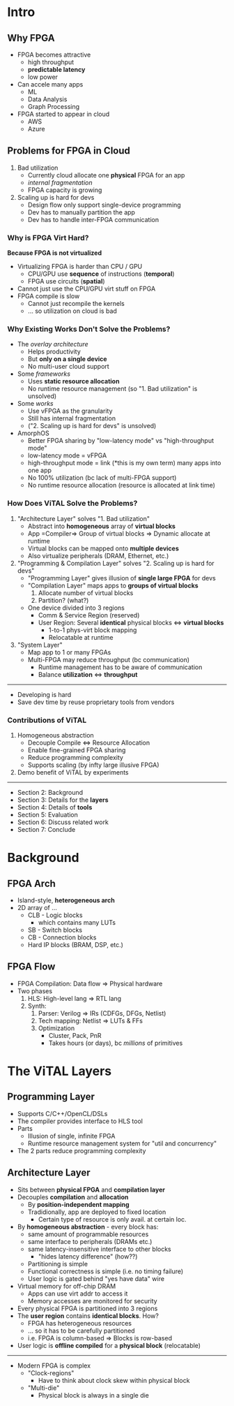 # Intro

## Why FPGA

- FPGA becomes attractive
  - high throughput
  - **predictable latency**
  - low power
- Can accele many apps
  - ML
  - Data Analysis
  - Graph Processing
- FPGA started to appear in cloud
  - AWS
  - Azure

## Problems for FPGA in Cloud

1. Bad utilization
   - Currently cloud allocate one **physical** FPGA for an app
   - *internal fragmentation*
   - FPGA capacity is growing
2. Scaling up is hard for devs
   - Design flow only support single-device programming
   - Dev has to manually partition the app
   - Dev has to handle inter-FPGA communication

### Why is FPGA Virt Hard?

**Because FPGA is not virtualized**

- Virtualizing FPGA is harder than CPU / GPU
  - CPU/GPU use **sequence** of instructions (**temporal**)
  - FPGA use circuits (**spatial**)
- Cannot just use the CPU/GPU virt stuff on FPGA
- FPGA compile is slow
  - Cannot just recompile the kernels
  - ... so utilization on cloud is bad

### Why Existing Works Don't Solve the Problems?

- The *overlay architecture*
  - Helps productivity
  - But **only on a single device**
  - No multi-user cloud support
- Some *frameworks*
  - Uses **static resource allocation**
  - No runtime resource management (so "1. Bad utilization" is unsolved)
- Some *works*
  - Use vFPGA as the granularity
  - Still has internal fragmentation
  - ("2. Scaling up is hard for devs" is unsolved)
- AmorphOS
  - Better FPGA sharing by "low-latency mode" vs "high-throughput mode"
  - low-latency mode = vFPGA
  - high-throughput mode = link (*this is my own term) many apps into one app
  - No 100% utilization (bc lack of multi-FPGA support)
  - No runtime resource allocation (resource is allocated at link time)

### How Does ViTAL Solve the Problems?

1. "Architecture Layer" solves "1. Bad utilization"
   - Abstract into **homogeneous** array of **virtual blocks**
   - App =Compiler=> Group of virtual blocks => Dynamic allocate at runtime
   - Virtual blocks can be mapped onto **multiple devices**
   - Also virtualize peripherals (DRAM, Ethernet, etc.)
2. "Programming & Compilation Layer" solves "2. Scaling up is hard for devs"
   - "Programming Layer" gives illusion of **single large FPGA** for devs
   - "Compilation Layer" maps apps to **groups of virtual blocks**
     1. Allocate number of virtual blocks
     2. Partition? (what?)
   - One device divided into 3 regions
     - Comm & Service Region (reserved)
     - User Region: Several **identical** physical blocks <=> **virtual blocks**
       - 1-to-1 phys-virt block mapping
       - Relocatable at runtime
3. "System Layer"
   - Map app to 1 or many FPGAs
   - Multi-FPGA may reduce throughput (bc communication)
     - Runtime management has to be aware of communication
     - Balance **utilization** <=> **throughput**

---

- Developing is hard
- Save dev time by reuse proprietary tools from vendors

### Contributions of ViTAL

1. Homogeneous abstraction
   - Decouple Compile <=> Resource Allocation
   - Enable fine-grained FPGA sharing
   - Reduce programming complexity
   - Supports scaling (by infty large illusive FPGA)
2. Demo benefit of ViTAL by experiments

---

- Section 2: Background
- Section 3: Details for the **layers**
- Section 4: Details of **tools**
- Section 5: Evaluation
- Section 6: Discuss related work
- Section 7: Conclude

# Background

## FPGA Arch

- Island-style, **heterogeneous arch**
- 2D array of ...
  - CLB - Logic blocks
    - which contains many LUTs
  - SB - Switch blocks
  - CB - Connection blocks
  - Hard IP blocks (BRAM, DSP, etc.)

## FPGA Flow

- FPGA Compilation: Data flow => Physical hardware
- Two phases
  1. HLS: High-level lang => RTL lang
  2. Synth:
     1. Parser: Verilog => IRs (CDFGs, DFGs, Netlist)
     2. Tech mapping: Netlist => LUTs & FFs
     3. Optimization
        - Cluster, Pack, PnR
        - Takes hours (or days), bc *millions* of primitives

# The ViTAL Layers

## Programming Layer

- Supports C/C++/OpenCL/DSLs
- The compiler provides interface to HLS tool
- Parts
  - Illusion of single, infinite FPGA
  - Runtime resource management system for "util and concurrency"
- The 2 parts reduce programming complexity

## Architecture Layer

- Sits between **physical FPGA** and **compilation layer**
- Decouples **compilation** and **allocation**
  - By **position-independent mapping**
  - Tradidionally, app are deployed to fixed location
    - Certain type of resource is only avail. at certain loc.
- By **homogeneous abstraction** - every block has:
  - same amount of programmable resources
  - same interface to peripherals (DRAMs etc.)
  - same latency-insensitive interface to other blocks
    - "hides latency difference" (how??)
  - Partitioning is simple
  - Functional correctness is simple (i.e. no timing failure)
  - User logic is gated behind "yes have data" wire
- Virtual memory for off-chip DRAM
  - Apps can use virt addr to access it
  - Memory accesses are monitored for security
- Every physical FPGA is partitioned into 3 regions
- The **user region** contains **identical blocks**. How?
  - FPGA has heterogeneous resources
  - ... so it has to be carefully partitioned
  - i.e. FPGA is column-based => Blocks is row-based
- User logic is **offline compiled** for a **physical block** (relocatable)

---

- Modern FPGA is complex
  - "Clock-regions"
    - Have to think about clock skew within physical block
  - "Multi-die"
    - Physical block is always in a single die
